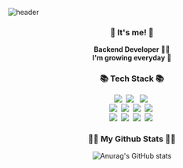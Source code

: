 
![header](https://capsule-render.vercel.app/api?type=venom&fontSize=70&color=0:8871e5,100:b678c4&stroke=b678c4&text=Seonghun's%20GitHub&align="center")

<h3 align="center">👋 It's me! 👋</h3>
<p align="center">
  <b>Backend Developer</b> 👩‍💻 <br>
  <b>I'm growing everyday</b> 🌿
</p>

<h3 align="center">📚 Tech Stack 📚</h3>
<p align="center">
  <img src="https://img.shields.io/badge/Kotlin-0095D5?&style=for-the-badge&logo=kotlin&logoColor=white"/></a>&nbsp
  <img src="https://img.shields.io/badge/Java-ED8B00?style=for-the-badge&logo=openjdk&logoColor=white "/> </a>&nbsp
  <img src="https://img.shields.io/badge/JavaScript-F7DF1E?style=for-the-badge&logo=javascript&logoColor=black"/></a>&nbsp 
  <br>
  <img src="https://img.shields.io/badge/Spring-6DB33F?style=for-the-badge&logo=spring&logoColor=white"/></a>&nbsp
  <img src="https://img.shields.io/badge/SpringBoot-6DB33F?style=for-the-badge&logo=Spring&logoColor=white"/></a>&nbsp 
  <img src="https://img.shields.io/badge/Ktor-087CFA?style=for-the-badge&logo=Ktor&logoColor=FFFFFF"/></a>&nbsp
  <img src="https://raw.githubusercontent.com/kotlin-orm/ktorm-docs/master/source/images/logo-full.png"/></a>&nbsp
  <br>
  <img src="https://img.shields.io/badge/Mysql-E6B91E?style=for-the-badge&logo=MySql&logoColor=white"/></a>&nbsp 
  <img src="https://img.shields.io/badge/AWS-232F3E?style=for-the-badge&logo=AmazonAWS&logoColor=white"/></a>&nbsp 
  <img src="https://img.shields.io/badge/Docker-2496ED?style=for-the-badge&logo=Docker&logoColor=white"/></a>&nbsp 
  <img src="https://img.shields.io/badge/Jenkins-D24939?style=for-the-badge&logo=Jenkins&logoColor=white"/></a>&nbsp 
</p>

<h3 align="center">👩‍💻 My Github Stats 👩‍💻</h3>
<div align="center">
 
![Anurag's GitHub stats](https://github-readme-stats.vercel.app/api?username=tjdwjs23&show_icons=true&theme=radical&hide=stars,issues)

</div>
